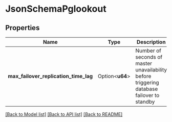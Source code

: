 # JsonSchemaPglookout

## Properties

Name | Type | Description | Notes
------------ | ------------- | ------------- | -------------
**max_failover_replication_time_lag** | Option<**u64**> | Number of seconds of master unavailability before triggering database failover to standby | [optional][default to 60]

[[Back to Model list]](../README.md#documentation-for-models) [[Back to API list]](../README.md#documentation-for-api-endpoints) [[Back to README]](../README.md)



